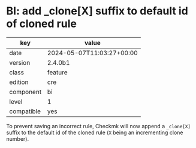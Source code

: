 [//]: # (werk v2)
# BI: add _clone[X] suffix to default id of cloned rule

key        | value
---------- | ---
date       | 2024-05-07T11:03:27+00:00
version    | 2.4.0b1
class      | feature
edition    | cre
component  | bi
level      | 1
compatible | yes

To prevent saving an incorrect rule, Checkmk will now append
a `_clone[X]` suffix to the default id of the cloned rule
(`X` being an incrementing clone number).
